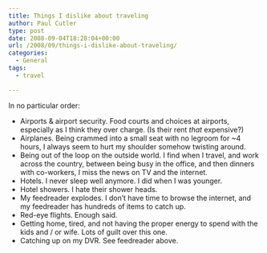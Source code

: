 ```yaml
---
title: Things I dislike about traveling
author: Paul Cutler
type: post
date: 2008-09-04T18:28:04+00:00
url: /2008/09/things-i-dislike-about-traveling/
categories:
  - General
tags:
  - travel

---
```

In no particular order:

  * Airports & airport security. Food courts and choices at airports, especially as I think they over charge. (Is their rent _that_ expensive?)
  * Airplanes. Being crammed into a small seat with no legroom for ~4 hours, I always seem to hurt my shoulder somehow twisting around.
  * Being out of the loop on the outside world. I find when I travel, and work across the country, between being busy in the office, and then dinners with co-workers, I miss the news on TV and the internet.
  * Hotels. I never sleep well anymore. I did when I was younger.
  * Hotel showers. I hate their shower heads.
  * My feedreader explodes. I don&#8217;t have time to browse the internet, and my feedreader has hundreds of items to catch up.
  * Red-eye flights. Enough said.
  * Getting home, tired, and not having the proper energy to spend with the kids and / or wife. Lots of guilt over this one.
  * Catching up on my DVR. See feedreader above.